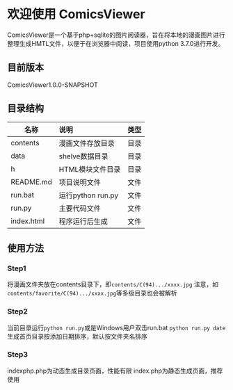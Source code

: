 # 欢迎使用 ComicsViewer
ComicsViewer是一个基于php+sqlite的图片阅读器，旨在将本地的漫画图片进行整理生成HMTL文件，以便于在浏览器中阅读，项目使用python 3.7.0进行开发。

## 目前版本
ComicsViewer1.0.0-SNAPSHOT

## 目录结构
| 名称        | 说明                |  类型   |
| --------    | :-----             | :----:  |
| contents    | 漫画文件存放目录     |  目录   |
| data        | shelve数据目录      |  目录   |
| h           | HTML模块文件目录     |  目录   |
| README.md   | 项目说明文件         |  文件   |
| run.bat     | 运行python run.py   |  文件   |
| run.py      | 主要代码文件         |  文件   |
| index.html  | 程序运行后生成       |  文件   |

## 使用方法
### Step1
将漫画文件夹放在contents目录下，即```contents/C(94).../xxxx.jpg```
注意，如```contents/favorite/C(94).../xxxx.jpg```等多级目录也会被解析

### Step2
当前目录运行```python run.py```或是Windows用户双击run.bat
```python run.py date``` 生成首页目录按添加日期排序，默认按文件夹名排序

### Step3
indexphp.php为动态生成目录页面，性能有限
index.php为静态生成页面，推荐使用
